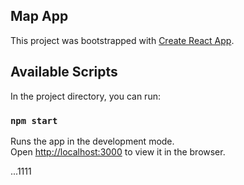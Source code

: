 ## Map App

This project was bootstrapped with [Create React App](https://github.com/facebook/create-react-app).

## Available Scripts
  
In the project directory, you can run:
  
### `npm start`

Runs the app in the development mode.<br>
Open [http://localhost:3000](http://localhost:3000) to view it in the browser.

...1111